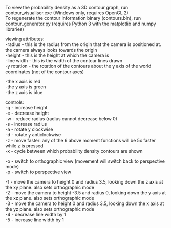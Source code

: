 To view the probability density as a 3D contour graph, run contour_visualiser.exe (Windows only, requires OpenGL 2)  
To regenerate the contour information binary (contours.bin), run contour_generator.py (requires Python 3 with the matplotlib and numpy libraries)  

viewing attributes:  
-radius - this is the radius from the origin that the camera is positioned at. the camera always looks towards the origin  
-height - this is the height at which the camera is  
-line width - this is the width of the contour lines drawn  
-y rotation - the rotation of the contours about the y axis of the world coordinates (not of the contour axes)  

-the x axis is red  
-the y axis is green  
-the z axis is blue  

controls:  
-q - increase height  
-e - decrease height  
-w - reduce radius (radius cannot decrease below 0)  
-s - increase radius  
-a - rotate y clockwise  
-d - rotate y anticlockwise  
-z - move faster: any of the 6 above moment functions will be 5x faster while z is pressed  
-x - cycle between which probability density contours are shown  

-o - switch to orthographic view (movement will switch back to perspective mode)  
-p - switch to perspective view  

-1 - move the camera to height 0 and radius 3.5, looking down the z axis at the xy plane. also sets orthographic mode  
-2 - move the camera to height -3.5 and radius 0, looking down the y axis at the xz plane. also sets orthographic mode  
-3 - move the camera to height 0 and radius 3.5, looking down the x axis at the yz plane. also sets orthographic mode  
-4 - decrease line width by 1  
-5 - increase line width by 1  
